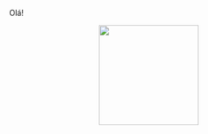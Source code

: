 Olá!
<div align="center" width="500px">
  <a href="https://github.com/zellner-dev">
  <img height="180em" src="https://github-readme-stats.vercel.app/api/top-langs/?username=zellner-dev&layout=compact&langs_count=7&theme=dracula"/>
</div>
